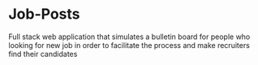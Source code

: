 # Job-Posts
Full stack web application that simulates a bulletin board for people who looking for new job in order to facilitate the process and make recruiters find their candidates
